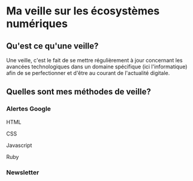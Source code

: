 <h1>Ma veille sur les écosystèmes numériques</h1>

<h2>Qu'est ce qu'une veille?</h2>

Une veille, c'est le fait de se mettre régulièrement à jour concernant les avancées technologiques dans un domaine spécifique (ici l'informatique) afin de se perfectionner et d'être au courant de l'actualité digitale.

<h2>Quelles sont mes méthodes de veille?</h2>

<h3>Alertes Google</h3>

HTML

CSS

Javascript

Ruby

<h3>Newsletter</h3>

<a href="https://www.30millionsdamis.fr/uploads/pics/conseils-erreurs-chat-1171.jpg" alt="Voici l'image d'un chat!">

